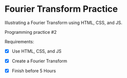 # Fourier Transform Practice
Illustrating a Fourier Transform using HTML, CSS, and JS. 

Programming practice #2

Requirements:

- [x] Use HTML, CSS, and JS

- [x] Create a Fourier Transform

- [x] Finish before 5 Hours
